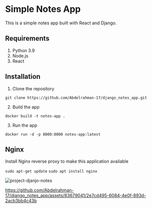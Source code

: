 # Simple Notes App
This is a simple notes app built with React and Django.

## Requirements
1. Python 3.9
2. Node.js
3. React

## Installation
1. Clone the repository
```
git clone https://github.com/Abdelrahman-17/django_notes_app.git
```

2. Build the app
```
docker build -t notes-app .
```

3. Run the app
```
docker run -d -p 8000:8000 notes-app:latest
```

## Nginx

Install Nginx reverse proxy to make this application available

`sudo apt-get update`
`sudo apt install nginx`



![project-djanjo-notes](https://github.com/Abdelrahman-17/django_notes_app/assets/83679041/f0c9edd4-a5f2-4b6a-95a9-dc987e2a2497)





https://github.com/Abdelrahman-17/django_notes_app/assets/83679041/2e7cd495-6084-4e0f-893d-2acb3bb4c43b



